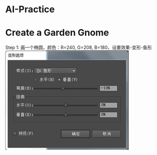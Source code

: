 # AI-Practice
# Create a Garden Gnome 
Step 1:
画一个椭圆，颜色：R=240, G=208, B=180，设置效果-变形-鱼形
![image](https://github.com/s0401/AI-Practice/blob/master/1540777346(1).png)
